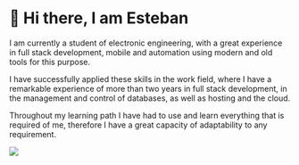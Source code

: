 # 👋 Hi there, I am Esteban 


<!--
**devSteb2002/devSteb2002** is a ✨ _special_ ✨ repository because its `README.md` (this file) appears on your GitHub profile.

Here are some ideas to get you started:

- 🔭 I’m currently working on ...
- 🌱 I’m currently learning ...
- 👯 I’m looking to collaborate on ...
- 🤔 I’m looking for help with ...
- 💬 Ask me about ...
- 📫 How to reach me: ...
- 😄 Pronouns: ...
- ⚡ Fun fact: ...
-->
I am currently a student of electronic engineering, with a great experience in full stack development, mobile and automation using modern and old tools for this purpose.

I have successfully applied these skills in the work field, where I have a remarkable experience of more than two years in full stack development, in the management and control of databases, as well as hosting and the cloud.

Throughout my learning path I have had to use and learn everything that is required of me, therefore I have a great capacity of adaptability to any requirement. 



<img src="https://img.shields.io/badge/powershell-5391FE?style=for-the-badge&logo=powershell&logoColor=white" />
